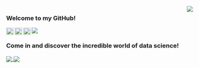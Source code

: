 
<!-- API Github Stats --> 
<img align='right' src="https://github-readme-stats.vercel.app/api?username=LucasKiraly&show_icons=true&theme=midnight-purple">

### Welcome to my GitHub!

<!--Badge Overiew-->
<img src="https://img.shields.io/static/v1?label=Overview&message=LucasKiraly&color=9745f5&style=for-the-badge&logo=GitHub">

<a href="https://www.kaggle.com/lucaskiraly00">
  <img align="left" alt="Kaggle" width="20px" src="https://simpleicons.org/icons/kaggle.svg" />
</a>
<a href="https://www.linkedin.com/in/lucas-kiralycs/">
  <img align="left" alt="Linkedin" width="20px" src="https://simpleicons.org/icons/linkedin.svg" />
</a>
<a href="https://stackoverflow.com/users/12475539/lucas-kiraly?tab=profile">
  <img align="left" alt="StackOverflow" width="20px" src="https://simpleicons.org/icons/stackoverflow.svg" />
</a>

### Come in and discover the incredible world of data science!

<a href="https://github.com/LucasKiraly/DataScience-EN">

  <img align="center" src="https://github-readme-stats.vercel.app/api/pin/?username=LucasKiraly&repo=DataScience-EN&theme=midnight-purple"/>

</a>

<a href="https://github.com/LucasKiraly/DataScience-PTBR">

  <img align="center" src="https://github-readme-stats.vercel.app/api/pin/?username=LucasKiraly&repo=DataScience-PTBR&theme=midnight-purple"/>

</a>